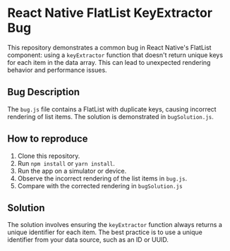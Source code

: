 # React Native FlatList KeyExtractor Bug

This repository demonstrates a common bug in React Native's FlatList component: using a `keyExtractor` function that doesn't return unique keys for each item in the data array.  This can lead to unexpected rendering behavior and performance issues.

## Bug Description
The `bug.js` file contains a FlatList with duplicate keys, causing incorrect rendering of list items.  The solution is demonstrated in `bugSolution.js`.

## How to reproduce
1. Clone this repository.
2. Run `npm install` or `yarn install`.
3. Run the app on a simulator or device.
4. Observe the incorrect rendering of the list items in `bug.js`.
5. Compare with the corrected rendering in `bugSolution.js`

## Solution
The solution involves ensuring the `keyExtractor` function always returns a unique identifier for each item.  The best practice is to use a unique identifier from your data source, such as an ID or UUID.